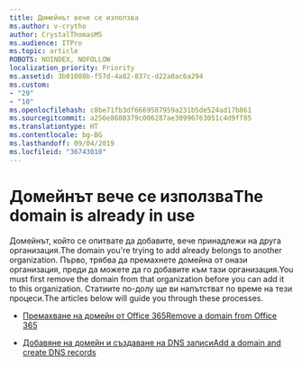 ```yaml
---
title: Домейнът вече се използва
ms.author: v-crytho
author: CrystalThomasMS
ms.audience: ITPro
ms.topic: article
ROBOTS: NOINDEX, NOFOLLOW
localization_priority: Priority
ms.assetid: 3b01008b-f57d-4a82-837c-d22a0ac6a294
ms.custom:
- "29"
- "10"
ms.openlocfilehash: c8be71fb3df6669587959a231b5de524ad17b861
ms.sourcegitcommit: a256e8680379c006287ae30996763051c4d9ff85
ms.translationtype: HT
ms.contentlocale: bg-BG
ms.lasthandoff: 09/04/2019
ms.locfileid: "36743010"
---
```

# <a name="the-domain-is-already-in-use"></a><span data-ttu-id="465e1-102">Домейнът вече се използва</span><span class="sxs-lookup"><span data-stu-id="465e1-102">The domain is already in use</span></span>

<span data-ttu-id="465e1-103">Домейнът, който се опитвате да добавите, вече принадлежи на друга организация.</span><span class="sxs-lookup"><span data-stu-id="465e1-103">The domain you're trying to add already belongs to another organization.</span></span> <span data-ttu-id="465e1-104">Първо, трябва да премахнете домейна от онази организация, преди да можете да го добавите към тази организация.</span><span class="sxs-lookup"><span data-stu-id="465e1-104">You must first remove the domain from that organization before you can add it to this organization.</span></span> <span data-ttu-id="465e1-105">Статиите по-долу ще ви напътстват по време на тези процеси.</span><span class="sxs-lookup"><span data-stu-id="465e1-105">The articles below will guide you through these processes.</span></span>
  
- [<span data-ttu-id="465e1-106">Премахване на домейн от Office 365</span><span class="sxs-lookup"><span data-stu-id="465e1-106">Remove a domain from Office 365</span></span>](https://docs.microsoft.com/office365/admin/get-help-with-domains/remove-a-domain)

- [<span data-ttu-id="465e1-107">Добавяне на домейн и създаване на DNS записи</span><span class="sxs-lookup"><span data-stu-id="465e1-107">Add a domain and create DNS records</span></span>](https://docs.microsoft.com/office365/admin/get-help-with-domains/create-dns-records-at-any-dns-hosting-provider)
